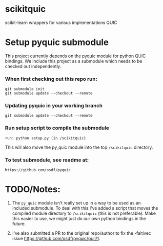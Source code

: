 # scikitquic
scikit-learn wrappers for various implementations QUIC


# Setup pyquic submodule

This project currently depends on the pyquic module for python QUIC bindings.  We include this project as a submodule which needs to be checked out independently.  

### When first checking out this repo run:
    git submodule init
    git submodule update --checkout --remote

### Updating pyquic in your working branch
    git submodule update --checkout --remote

### Run setup script to compile the submodule
    run: python setup.py (in /scikitquic)
This will also move the py_quic module into the top `/scikitquic` directory.

### To test submodule, see readme at:
    https://github.com/osdf/pyquic

# TODO/Notes:

1. The `py_quic` module isn't really set up in a way to be used as an included submodule.  To deal with this I've added a script that moves the compiled module directory to `/scikitquic` (this is not preferable). Make this easier to use, we might just do our own python bindings in the future.

2. I've also submitted a PR to the original repo/author to fix the -faltivec issue https://github.com/osdf/pyquic/pull/1.  

